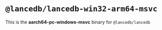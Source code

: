 # `@lancedb/lancedb-win32-arm64-msvc`

This is the **aarch64-pc-windows-msvc** binary for `@lancedb/lancedb`
